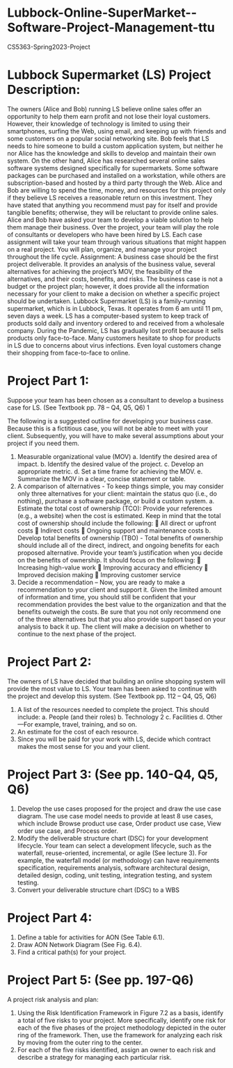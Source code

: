 # Lubbock-Online-SuperMarket--Software-Project-Management-ttu

CS5363-Spring2023-Project

# Lubbock Supermarket (LS) Project Description:
The owners (Alice and Bob) running LS believe online sales offer an opportunity to help them earn profit and not lose their loyal customers. However, their knowledge of technology is limited to using their smartphones, surfing the Web, using email, and keeping up with friends and some customers on a popular social networking site. Bob feels that LS needs to hire someone to build a custom application system, but neither he nor Alice has the knowledge and skills to develop and maintain their own system. On the other hand, Alice has researched several online sales software systems designed specifically for supermarkets. Some software packages can be purchased and installed on a workstation, while others are subscription-based and hosted by a third party through the Web. Alice and Bob are willing to spend the time, money, and resources for this project only if they believe LS receives a reasonable return on this investment. They have stated that anything you recommend must pay for itself and provide tangible benefits; otherwise, they will be reluctant to provide online sales.
Alice and Bob have asked your team to develop a viable solution to help them manage their business. Over the project, your team will play the role of consultants or developers who have been hired by LS. Each case assignment will take your team through various situations that might happen on a real project. You will plan, organize, and manage your project throughout the life cycle.
Assignment:
A business case should be the first project deliverable. It provides an analysis of the business value, several alternatives for achieving the project’s MOV, the feasibility of the alternatives, and their costs, benefits, and risks. The business case is not a budget or the project plan; however, it does provide all the information necessary for your client to make a decision on whether a specific project should be undertaken.
 Lubbock Supermarket (LS) is a family-running supermarket, which is in Lubbock, Texas. It
 operates from 6 am until 11 pm, seven days a week. LS has a computer-based system to keep
 track of products sold daily and inventory ordered to and received from a wholesale company.
 During the Pandemic, LS has gradually lost profit because it sells products only face-to-face.
 Many customers hesitate to shop for products in LS due to concerns about virus infections. Even
 loyal customers change their shopping from face-to-face to online.
  
 # Project Part 1:
 Suppose your team has been chosen as a consultant to develop a business case for LS. (See
 Textbook pp. 78 – Q4, Q5, Q6)
1

The following is a suggested outline for developing your business case. Because this is a fictitious case, you will not be able to meet with your client. Subsequently, you will have to make several assumptions about your project if you need them.
1. Measurable organizational value (MOV)
a. Identify the desired area of impact.
b. Identify the desired value of the project.
c. Develop an appropriate metric.
d. Set a time frame for achieving the MOV.
e. Summarize the MOV in a clear, concise statement or table.
2. A comparison of alternatives - To keep things simple, you may consider only three alternatives for your client: maintain the status quo (i.e., do nothing), purchase a software package, or build a custom system.
a. Estimate the total cost of ownership (TCO): Provide your references (e.g., a website) when the cost is estimated. Keep in mind that the total cost of ownership should include the following:
 All direct or upfront costs
 Indirect costs
 Ongoing support and maintenance costs
b. Develop total benefits of ownership (TBO) - Total benefits of ownership should include all of the direct, indirect, and ongoing benefits for each proposed alternative. Provide your team’s justification when you decide on the benefits of ownership. It should focus on the following:
 Increasing high-value work
 Improving accuracy and efficiency
 Improved decision making
 Improving customer service
3. Decide a recommendation – Now, you are ready to make a recommendation to your client and support it. Given the limited amount of information and time, you should still be confident that your recommendation provides the best value to the organization and that the benefits outweigh the costs. Be sure that you not only recommend one of the three alternatives but that you also provide support based on your analysis to back it up. The client will make a decision on whether to continue to the next phase of the project.
   
# Project Part 2:
The owners of LS have decided that building an online shopping system will provide the most value to LS. Your team has been asked to continue with the project and develop this system. (See Textbook pp. 112 – Q4, Q5, Q6)
1. A list of the resources needed to complete the project.
   This should include:
   a. People (and their roles)
   b. Technology
2
c. Facilities
d. Other—For example, travel, training, and so on.
2. An estimate for the cost of each resource.
3. Since you will be paid for your work with LS, decide which contract makes the most sense
for you and your client.

# Project Part 3: (See pp. 140-Q4, Q5, Q6)
1. Develop the use cases proposed for the project and draw the use case diagram. The use case model needs to provide at least 8 use cases, which include Browse product use case, Order product use case, View order use case, and Process order.
2. Modify the deliverable structure chart (DSC) for your development lifecycle. Your team can select a development lifecycle, such as the waterfall, reuse-oriented, incremental, or agile (See lecture 3). For example, the waterfall model (or methodology) can have requirements specification, requirements analysis, software architectural design, detailed design, coding, unit testing, integration testing, and system testing.
3. Convert your deliverable structure chart (DSC) to a WBS
 
# Project Part 4:
1. Define a table for activities for AON (See Table 6.1).
2. Draw AON Network Diagram (See Fig. 6.4).
3. Find a critical path(s) for your project.
   
# Project Part 5: (See pp. 197-Q6)
A project risk analysis and plan:
1. Using the Risk Identification Framework in Figure 7.2 as a basis, identify a total of five risks
to your project. More specifically, identify one risk for each of the five phases of the project methodology depicted in the outer ring of the framework. Then, use the framework for analyzing each risk by moving from the outer ring to the center.
2. For each of the five risks identified, assign an owner to each risk and describe a strategy for managing each particular risk.


